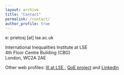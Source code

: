 ```yaml
---
layout: archive
title: "Contact"
permalink: /contact/
author_profile: true
---
```


e: prietosj [at] lse.ac.uk

International Inequalities Institute at LSE  <br>
4th Floor Centre Building (CBG)  <br>
London, WC2A 2AE

Other web profiles: <a href="https://www.lse.ac.uk/International-Inequalities/People/Joaquin-Prieto)" target="_blank"> III at LSE </a> , <a href="https://quality-employment.org/our-team/)" target="_blank"> QoE project</a> and <a href="https://quality-employment.org/our-team/)" target="_blank"> Linkedin</a>